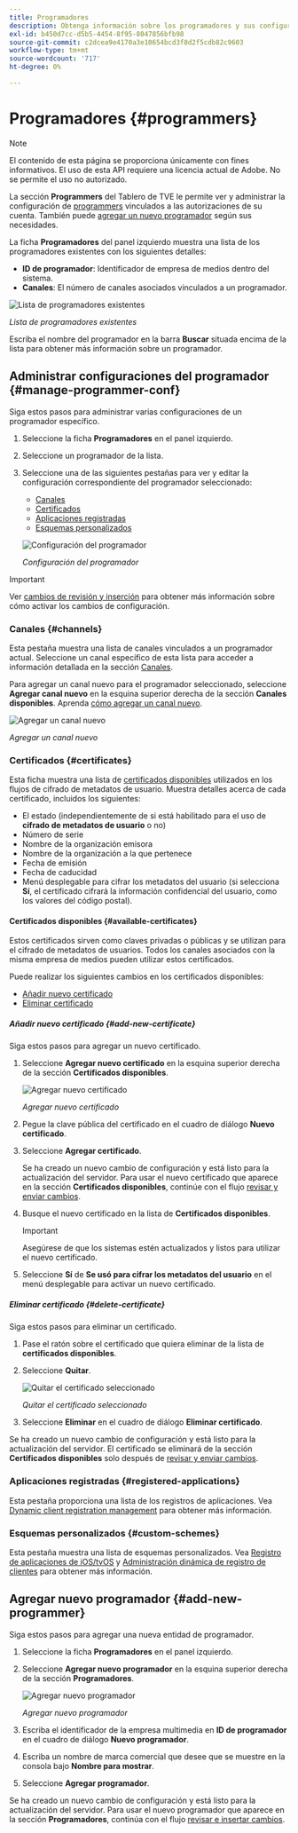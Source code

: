 ```yaml
---
title: Programadores
description: Obtenga información sobre los programadores y sus configuraciones en el tablero de TVE.
exl-id: b450d7cc-d5b5-4454-8f95-8047856bfb98
source-git-commit: c2dcea9e4170a3e10654bcd3f8d2f5cdb82c9603
workflow-type: tm+mt
source-wordcount: '717'
ht-degree: 0%

---
```


# Programadores {#programmers}

>[!NOTE]
>
>El contenido de esta página se proporciona únicamente con fines informativos. El uso de esta API requiere una licencia actual de Adobe. No se permite el uso no autorizado.

La sección **Programmers** del Tablero de TVE le permite ver y administrar la configuración de [programmers](/help/authentication/glossary.md#programmer) vinculados a las autorizaciones de su cuenta. También puede [agregar un nuevo programador](#add-new-programmer) según sus necesidades.

La ficha **Programadores** del panel izquierdo muestra una lista de los programadores existentes con los siguientes detalles:

* **ID de programador**: Identificador de empresa de medios dentro del sistema.
* **Canales**: El número de canales asociados vinculados a un programador.

![Lista de programadores existentes](assets/programmers-list.png)

*Lista de programadores existentes*

Escriba el nombre del programador en la barra **Buscar** situada encima de la lista para obtener más información sobre un programador.

## Administrar configuraciones del programador {#manage-programmer-conf}

Siga estos pasos para administrar varias configuraciones de un programador específico.

1. Seleccione la ficha **Programadores** en el panel izquierdo.
1. Seleccione un programador de la lista.
1. Seleccione una de las siguientes pestañas para ver y editar la configuración correspondiente del programador seleccionado:

   * [Canales](#channels)
   * [Certificados](#certificates)
   * [Aplicaciones registradas](#registered-applications)
   * [Esquemas personalizados](#custom-schemes)

   ![Configuración del programador](assets/programmer-settings.png)

   *Configuración del programador*

>[!IMPORTANT]
>
> Ver [cambios de revisión y inserción](/help/authentication/tve-dashboard-review-push-changes.md) para obtener más información sobre cómo activar los cambios de configuración.

### Canales {#channels}

Esta pestaña muestra una lista de canales vinculados a un programador actual. Seleccione un canal específico de esta lista para acceder a información detallada en la sección [Canales](/help/authentication/tve-dashboard-channels.md).

Para agregar un canal nuevo para el programador seleccionado, seleccione **Agregar canal nuevo** en la esquina superior derecha de la sección **Canales disponibles**. Aprenda [cómo agregar un canal nuevo](/help/authentication/tve-dashboard-channels.md#add-new-channel).

![Agregar un canal nuevo](assets/programmers-channels.png)

*Agregar un canal nuevo*

### Certificados {#certificates}

Esta ficha muestra una lista de [certificados disponibles](#available-certificates) utilizados en los flujos de cifrado de metadatos de usuario. Muestra detalles acerca de cada certificado, incluidos los siguientes:

* El estado (independientemente de si está habilitado para el uso de **cifrado de metadatos de usuario** o no)
* Número de serie
* Nombre de la organización emisora
* Nombre de la organización a la que pertenece
* Fecha de emisión
* Fecha de caducidad
* Menú desplegable para cifrar los metadatos del usuario (si selecciona **Sí**, el certificado cifrará la información confidencial del usuario, como los valores del código postal).

#### Certificados disponibles {#available-certificates}

Estos certificados sirven como claves privadas o públicas y se utilizan para el cifrado de metadatos de usuarios. Todos los canales asociados con la misma empresa de medios pueden utilizar estos certificados.

Puede realizar los siguientes cambios en los certificados disponibles:

* [Añadir nuevo certificado](#add-new-certificate)
* [Eliminar certificado](#delete-certificate)

##### Añadir nuevo certificado {#add-new-certificate}

Siga estos pasos para agregar un nuevo certificado.

1. Seleccione **Agregar nuevo certificado** en la esquina superior derecha de la sección **Certificados disponibles**.

   ![Agregar nuevo certificado](assets/programmer-add-new-certificate.png)

   *Agregar nuevo certificado*

1. Pegue la clave pública del certificado en el cuadro de diálogo **Nuevo certificado**.
1. Seleccione **Agregar certificado**.

   Se ha creado un nuevo cambio de configuración y está listo para la actualización del servidor. Para usar el nuevo certificado que aparece en la sección **Certificados disponibles**, continúe con el flujo [revisar y enviar cambios](/help/authentication/tve-dashboard-review-push-changes.md).

1. Busque el nuevo certificado en la lista de **Certificados disponibles**.

   >[!IMPORTANT]
   >
   > Asegúrese de que los sistemas estén actualizados y listos para utilizar el nuevo certificado.

1. Seleccione **Sí** de **Se usó para cifrar los metadatos del usuario** en el menú desplegable para activar un nuevo certificado.

##### Eliminar certificado {#delete-certificate}

Siga estos pasos para eliminar un certificado.

1. Pase el ratón sobre el certificado que quiera eliminar de la lista de **certificados disponibles**.
1. Seleccione **Quitar**.

   ![Quitar el certificado seleccionado](assets/programmer-remove-certificate.png)

   *Quitar el certificado seleccionado*

1. Seleccione **Eliminar** en el cuadro de diálogo **Eliminar certificado**.

Se ha creado un nuevo cambio de configuración y está listo para la actualización del servidor. El certificado se eliminará de la sección **Certificados disponibles** solo después de [revisar y enviar cambios](/help/authentication/tve-dashboard-review-push-changes.md).

### Aplicaciones registradas {#registered-applications}

Esta pestaña proporciona una lista de los registros de aplicaciones. Vea [Dynamic client registration management](/help/authentication/dynamic-client-registration-management.md) para obtener más información.

### Esquemas personalizados {#custom-schemes}

Esta pestaña muestra una lista de esquemas personalizados. Vea [Registro de aplicaciones de iOS/tvOS](/help/authentication/iostvos-application-registration.md) y [Administración dinámica de registro de clientes](/help/authentication/dynamic-client-registration-management.md) para obtener más información.

## Agregar nuevo programador {#add-new-programmer}

Siga estos pasos para agregar una nueva entidad de programador.

1. Seleccione la ficha **Programadores** en el panel izquierdo.
1. Seleccione **Agregar nuevo programador** en la esquina superior derecha de la sección **Programadores**.

   ![Agregar nuevo programador](assets/add-new-programmer.png)

   *Agregar nuevo programador*

1. Escriba el identificador de la empresa multimedia en **ID de programador** en el cuadro de diálogo **Nuevo programador**.
1. Escriba un nombre de marca comercial que desee que se muestre en la consola bajo **Nombre para mostrar**.
1. Seleccione **Agregar programador**.

Se ha creado un nuevo cambio de configuración y está listo para la actualización del servidor. Para usar el nuevo programador que aparece en la sección **Programadores**, continúa con el flujo [revisar e insertar cambios](/help/authentication/tve-dashboard-review-push-changes.md).

